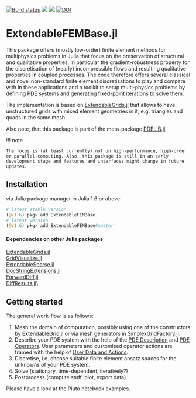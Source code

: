 [![Build status](https://github.com/chmerdon/ExtendableFEMBase.jl/workflows/linux-macos-windows/badge.svg)](https://github.com/chmerdon/ExtendableFEMBase.jl/actions)
[![](https://img.shields.io/badge/docs-stable-blue.svg)](https://chmerdon.github.io/ExtendableFEMBase.jl/stable/index.html)
[![](https://img.shields.io/badge/docs-dev-blue.svg)](https://chmerdon.github.io/ExtendableFEMBase.jl/dev/index.html)
[![DOI](https://zenodo.org/badge/229078096.svg)](https://zenodo.org/badge/latestdoi/229078096)

# ExtendableFEMBase.jl

This package offers (mostly low-order) finite element methods for multiphysics problems in Julia that focus on the preservation of structural and qualitative properties, in particular the gradient-robustness property for the discretisation of (nearly) incompressible flows and resulting qualitative properties in coupled processes. The code therefore offers several classical and novel non-standard finite element discretisations to play and compare with in these applications and a toolkit to setup multi-physics problems by defining PDE systems and generating fixed-point iterations to solve them.

The implementation is based on [ExtendableGrids.jl](https://github.com/j-fu/ExtendableGrids.jl) that allows to have unstructured grids with mixed element geometries in it, e.g. triangles and quads in the same mesh.

Also note, that this package is part of the meta-package [PDELIB.jl](https://github.com/WIAS-BERLIN/PDELib.jl)

!!! note

    The focus is (at least currently) not on high-performance, high-order or parallel-computing. Also, this package is still in an early development stage and features and interfaces might change in future updates.
    

## Installation
via Julia package manager in Julia 1.6 or above:

```julia
# latest stable version
(@v1.6) pkg> add ExtendableFEMBase
# latest version
(@v1.6) pkg> add ExtendableFEMBase#master
```

#### Dependencies on other Julia packages

[ExtendableGrids.jl](https://github.com/j-fu/ExtendableGrids.jl)\
[GridVisualize.jl](https://github.com/j-fu/GridVisualize.jl)\
[ExtendableSparse.jl](https://github.com/j-fu/ExtendableSparse.jl)\
[DocStringExtensions.jl](https://github.com/JuliaDocs/DocStringExtensions.jl)\
[ForwardDiff.jl](https://github.com/JuliaDiff/ForwardDiff.jl)\
[DiffResults.jl](https://github.com/JuliaDiff/DiffResults.jl)\



## Getting started

The general work-flow is as follows:

1. Mesh the domain of computation, possibly using one of the constructors by ExtendableGrid.jl or via mesh generators in [SimplexGridFactory.jl](https://github.com/j-fu/SimplexGridFactory.jl).
2. Describe your PDE system with the help of the [PDE Description](@ref) and [PDE Operators](@ref). User parameters and customised operator actions are framed with the help of [User Data and Actions](@ref).
3. Discretise, i.e. choose suitable finite element ansatz spaces for the unknowns of your PDE system.
4. Solve (stationary, time-dependent, iteratively?)
5. Postprocess (compute stuff, plot, export data)

Please have a look at the Pluto notebook examples.